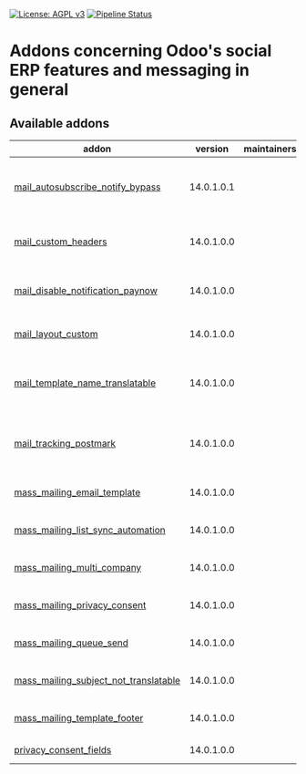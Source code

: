 [![License: AGPL v3](https://img.shields.io/badge/License-AGPL%20v3-blue.svg)](https://www.gnu.org/licenses/agpl-3.0)
[![Pipeline Status](https://gitlab.com/tawasta/odoo/social/badges/14.0-dev/pipeline.svg)](https://gitlab.com/tawasta/odoo/social/-/pipelines/)

Addons concerning Odoo's social ERP features and messaging in general
=====================================================================

[//]: # (addons)

Available addons
----------------
addon | version | maintainers | summary
--- | --- | --- | ---
[mail_autosubscribe_notify_bypass](mail_autosubscribe_notify_bypass/) | 14.0.1.0.1 |  | Model-specific way to not send autosubscribe mails
[mail_custom_headers](mail_custom_headers/) | 14.0.1.0.0 |  | Allow using custom headers when sending email
[mail_disable_notification_paynow](mail_disable_notification_paynow/) | 14.0.1.0.0 |  | Disable Pay Now notification in mail template
[mail_layout_custom](mail_layout_custom/) | 14.0.1.0.0 |  | Add a custom layout for mail template
[mail_template_name_translatable](mail_template_name_translatable/) | 14.0.1.0.0 |  | Make mail template name a translatable field
[mail_tracking_postmark](mail_tracking_postmark/) | 14.0.1.0.0 |  | This module integrates mail_tracking events with Postmark
[mass_mailing_email_template](mass_mailing_email_template/) | 14.0.1.0.0 |  | Edits mass mailing email template
[mass_mailing_list_sync_automation](mass_mailing_list_sync_automation/) | 14.0.1.0.0 |  | Mass Mailing List Sync Automation
[mass_mailing_multi_company](mass_mailing_multi_company/) | 14.0.1.0.0 |  | Mass mailing multi company
[mass_mailing_privacy_consent](mass_mailing_privacy_consent/) | 14.0.1.0.0 |  | Mass mailing privacy consent
[mass_mailing_queue_send](mass_mailing_queue_send/) | 14.0.1.0.0 |  | Send mass mailing emails with queue
[mass_mailing_subject_not_translatable](mass_mailing_subject_not_translatable/) | 14.0.1.0.0 |  | Mass mailing subject not translatable
[mass_mailing_template_footer](mass_mailing_template_footer/) | 14.0.1.0.0 |  | Mass mailing template footer
[privacy_consent_fields](privacy_consent_fields/) | 14.0.1.0.0 |  | Privacy consent fields

[//]: # (end addons)
